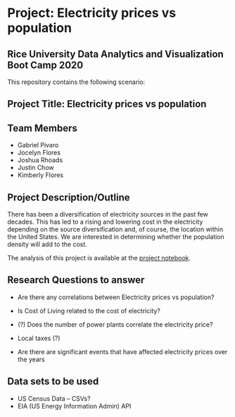 # Project: Electricity prices vs population

## Rice University Data Analytics and Visualization Boot Camp 2020

This repository contains the following scenario:

## Project Title: Electricity prices vs population

## Team Members

* Gabriel Pivaro
* Jocelyn Flores
* Joshua Rhoads
* Justin Chow
* Kimberly Flores


## Project Description/Outline


There has been a diversification of electricity sources in the past few decades. This has led to a rising and lowering cost in the electricity depending on the source diversification and, of course, the location within the United States. We are interested in determining whether the population density will add to the cost.

The analysis of this project is available at the [project notebook](./Project_Notebook.ipynb).

## Research Questions to answer 

* Are there any correlations between Electricity prices vs population?

* Is Cost of Living related to the cost of electricity?

* (?) Does the number of power plants correlate the electricity price?

* Local taxes (?) 

* Are there are significant events that have affected electricity prices over the years


## Data sets to be used

* US Census Data – CSVs?
* EIA (US Energy Information Admin) API


